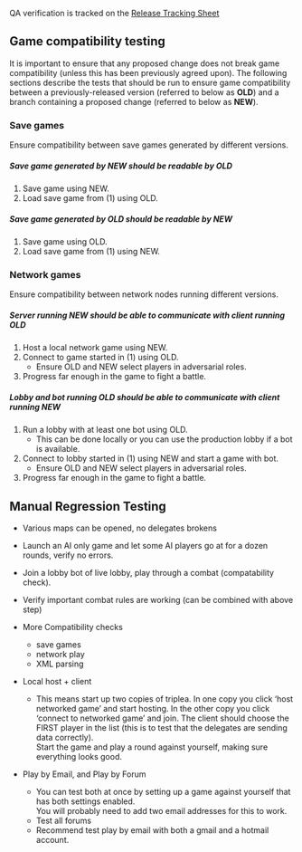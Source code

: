 

QA verification is tracked on the [Release Tracking Sheet](https://docs.google.com/spreadsheets/d/1CSZ4s7wBLcvgue_IHwl-CbjQd95qj8hhR8m89ngCzbU/edit)


## Game compatibility testing

It is important to ensure that any proposed change does not break game compatibility 
(unless this has been previously agreed upon).  The following sections describe the tests that should be 
run to ensure game compatibility between a previously-released version (referred to below as **OLD**) and a 
branch containing a proposed change (referred to below as **NEW**).

### Save games

Ensure compatibility between save games generated by different versions.

##### Save game generated by NEW should be readable by OLD

1. Save game using NEW.
1. Load save game from (1) using OLD.

##### Save game generated by OLD should be readable by NEW

1. Save game using OLD.
1. Load save game from (1) using NEW.

### Network games

Ensure compatibility between network nodes running different versions.

##### Server running NEW should be able to communicate with client running OLD

1. Host a local network game using NEW.
1. Connect to game started in (1) using OLD.
    * Ensure OLD and NEW select players in adversarial roles.
1. Progress far enough in the game to fight a battle.

##### Lobby and bot running OLD should be able to communicate with client running NEW

1. Run a lobby with at least one bot using OLD.
    * This can be done locally or you can use the production lobby if a bot is available.
1. Connect to lobby started in (1) using NEW and start a game with bot.
    * Ensure OLD and NEW select players in adversarial roles.
1. Progress far enough in the game to fight a battle.



## Manual Regression Testing

- Various maps can be opened, no delegates brokens
- Launch an AI only game and let some AI players go at for a dozen rounds, verify no errors.
- Join a lobby bot of live lobby, play through a combat (compatability check). 
- Verify important combat rules are working (can be combined with above step)
- More Compatibility checks
  - save games
  - network play
  - XML parsing
  
- Local host + client
  - This means start up two copies of triplea.  In one copy you click ‘host networked game’ 
and start hosting.  In the other copy you click ‘connect to networked game’ and join.  The client should choose the 
FIRST player in the list (this is to test that the delegates are sending data correctly).  
Start the game and play a round against yourself, making sure everything looks good.  

- Play by Email, and Play by Forum  
  - You can test both at once by setting up a game against yourself that has both settings enabled.  
  You will probably need to add two email addresses for this to work. 
  - Test all forums
  - Recommend test play by email with both a gmail and a hotmail account.  
